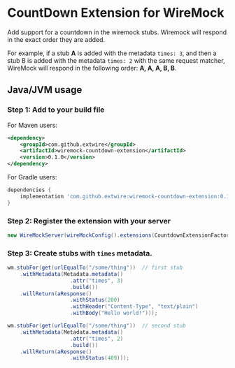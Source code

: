 # CountDown Extension for WireMock

Add support for a countdown in the wiremock stubs. Wiremock will respond in the exact order they are added. 

For example, if a stub **A** is added with the metadata `times: 3`, and then a stub B is added with the metadata `times: 2` with the same request matcher, WireMock will respond in the following order: **A, A, A, B, B**.

## Java/JVM usage

### Step 1: Add to your build file

For Maven users:

```xml
<dependency>
    <groupId>com.github.extwire</groupId>
    <artifactId>wiremock-countdown-extension</artifactId>
    <version>0.1.0</version>
</dependency>
```

For Gradle users:

```groovy
dependencies {
    implementation 'com.github.extwire:wiremock-countdown-extension:0.1.0'
}
```

### Step 2: Register the extension with your server

```java
new WireMockServer(wireMockConfig().extensions(CountdownExtensionFactory.class));
```

### Step 3: Create stubs with `times` metadata.

```java
wm.stubFor(get(urlEqualTo("/some/thing"))  // first stub
    .withMetadata(Metadata.metadata()
                    .attr("times", 3)
                    .build())
    .willReturn(aResponse()
                    .withStatus(200)
                    .withHeader("Content-Type", "text/plain")
                    .withBody("Hello world!")));

wm.stubFor(get(urlEqualTo("/some/thing"))  // second stub
    .withMetadata(Metadata.metadata()
                    .attr("times", 2)
                    .build())
    .willReturn(aResponse()
                    .withStatus(409)));
```
